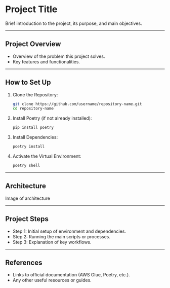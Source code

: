 # Project Title

Brief introduction to the project, its purpose, and main objectives.

---

## Project Overview
- Overview of the problem this project solves.
- Key features and functionalities.

---

## How to Set Up
1. Clone the Repository:
   ```bash
   git clone https://github.com/username/repository-name.git
   cd repository-name
   ```
2. Install Poetry (if not already installed):
   ```bash
   pip install poetry
   ```
3. Install Dependencies:
   ```bash
   poetry install
   ```
4. Activate the Virtual Environment:
   ```bash
   poetry shell
   ```

---

## Architecture
Image of architecture

---

## Project Steps
- Step 1: Initial setup of environment and dependencies.
- Step 2: Running the main scripts or processes.
- Step 3: Explanation of key workflows.

---

## References
- Links to official documentation (AWS Glue, Poetry, etc.).
- Any other useful resources or guides.

